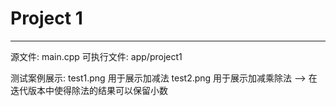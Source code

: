 # Project 1
---
源文件: main.cpp
可执行文件: app/project1

测试案例展示: 
test1.png 用于展示加减法     test2.png 用于展示加减乘除法
--> 在迭代版本中使得除法的结果可以保留小数
